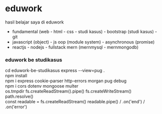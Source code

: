 # eduwork

hasil belajar saya di eduwork

- fundamental (web - html - css - studi kasus) - bootstrap (studi kasus) - git
- javascript (object) - js oop (module system) - asynchronous (promise)
- reactjs - nodejs - fullstack mern (mernmysql - mernmongodb)

### eduwork be studikasus

cd eduwork-be-studikasus
express --view=pug . <br/>
npm install<br/>
npm i express cookie-parser http-errors morgan pug debug <br/>
npm i cors dotenv mongoose multer <br/>
os.tmpdir fs.createReadStream().pipe() fs.createWriteStream() path.resolve() <br/>
const readable = fs.createReadStream() readable.pipe() / .on('end') / .on('error')
